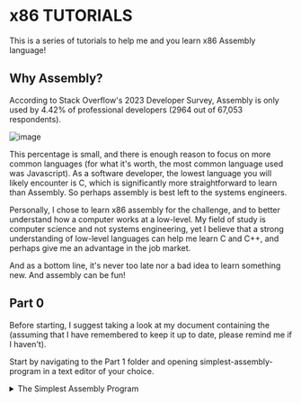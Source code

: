 # x86 TUTORIALS

This is a series of tutorials to help me and you learn x86 Assembly language!

## Why Assembly?
According to Stack Overflow's 2023 Developer Survey, Assembly is only used by 4.42% of professional developers (2964 out of 67,053 respondents).
<br>

![image](https://github.com/Hussein-249/x86-64-practice/assets/105606941/2953382c-4a07-4329-a4a2-d4b856e130e8)

This percentage is small, and there is enough reason to focus on more common languages (for what it's worth, the most common language used was Javascript). As a software developer, the lowest language you will likely encounter is C, which is significantly more straightforward to learn than Assembly. So perhaps assembly is best left to the systems engineers.

Personally, I chose to learn x86 assembly for the challenge, and to better understand how a computer works at a low-level. My field of study is computer science and not systems engineering, yet I believe that a strong understanding of low-level languages can help me learn C and C++, and perhaps give me an advantage in the job market.

And as a bottom line, it's never too late nor a bad idea to learn something new. And assembly can be fun!
## Part 0

Before starting, I suggest taking a look at my document containing the (assuming that I have remembered to keep it up to date, please remind me if I haven't).

Start by navigating to the Part 1 folder and opening simplest-assembly-program in a text editor of your choice.
<details>
<summary> The Simplest Assembly Program </summary>
<br>
No more "Hello World!"
This assembly program is even simpler than printing Hello World to the console. This assembly program simply exits itself, doing absolutely nothing!
<br>
I'll break it down line by line.

```
global _start
```

The global keyowrd allows our "function", which is actually a label _start, to be visible by other programs outside of this file. _start marks the entry point of the program. So, with this line we are ensuring the entry point of this assembly program is visible to the      assembler and linker.

```
section .text
```
We are declaring the section that contains the code for our assembly program.

```
_start:	mov rax, 60 ; 60 is the system exit call for Linux
	mov rdi, 0
	syscall
```
I'll break this down line by line. .start: indicates the the code for our _start label.

```
mov rax, 60
```

This program uses AT&T syntax. In this syntax, we write basic instructions in this order:
```
instruction destination, value / origin
```

So mov rax, 60 in plain english means "move 60 into the RAX register". The last value can be another register, in which case the value of the origin is COPIED, not moved, into the destination. The origin will still contain its value.
<br>

But why did I choose to move the number 60 into this register?
<br>

This is because I am writing assembly for Linux (Ubuntu). In Linux, 60 corresponds to the exit system call. We copy this value into the RAX register, which conventionally stores our system call values.
<br>

So, when syscall is called later, the value 60 will be read from the RAX register by the Linux kernel, and the kernel will then exit the program. We will explore other system calls in later tutorials.

  </details>

